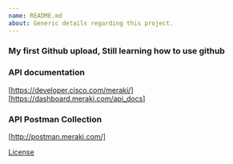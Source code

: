 ```yaml
---
name: README.md
about: Generic details regarding this project.
---
```


### My first Github upload, Still learning how to use github

### API documentation
[https://developer.cisco.com/meraki/]
[https://dashboard.meraki.com/api_docs]

### API Postman Collection
[http://postman.meraki.com/]

[License](/LICENSE)
